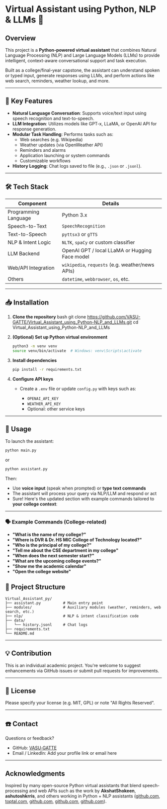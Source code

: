 # Virtual Assistant using Python, NLP & LLMs 🤖

## Overview
This project is a **Python-powered virtual assistant** that combines Natural Language Processing (NLP) and Large Language Models (LLMs) to provide intelligent, context-aware conversational support and task execution.

Built as a college/final-year capstone, the assistant can understand spoken or typed input, generate responses using LLMs, and perform actions like web search, reminders, weather lookup, and more.

---

## 🎯 Key Features
- **Natural Language Conversation**: Supports voice/text input using speech recognition and text-to-speech.
- **LLM Integration**: Utilizes models like GPT‑x, LLaMA, or OpenAI API for response generation.
- **Modular Task Handling**: Performs tasks such as:
  - Web searches (e.g. Wikipedia)
  - Weather updates (via OpenWeather API)
  - Reminders and alarms
  - Application launching or system commands
  - Customizable workflows
- **History Logging**: Chat logs saved to file (e.g., `.json` or `.jsonl`).

---

## 🛠️ Tech Stack
| Component            | Details                                      |
|---------------------|-----------------------------------------------|
| Programming Language | Python 3.x                                   |
| Speech-to-Text      | `SpeechRecognition`                          |
| Text-to-Speech      | `pyttsx3` or `gTTS`                           |
| NLP & Intent Logic  | `NLTK`, `spaCy` or custom classifier          |
| LLM Backend         | OpenAI GPT / local LLaMA or Hugging Face model |
| Web/API Integration | `wikipedia`, `requests` (e.g. weather/news APIs) |
| Others              | `datetime`, `webbrowser`, `os`, etc.          |

---

## 📥 Installation

1. **Clone the repository**
   bash
   git clone https://github.com/VASU-GATTE/Virtual_Assistant_using_Python-NLP_and_LLMs.git
   cd Virtual_Assistant_using_Python-NLP_and_LLMs


2. **(Optional) Set up Python virtual environment**

   ```bash
   python3 -m venv venv
   source venv/bin/activate  # Windows: venv\Scripts\activate
   ```

3. **Install dependencies**

   ```bash
   pip install -r requirements.txt
   ```

4. **Configure API keys**

   * Create a `.env` file or update `config.py` with keys such as:

     * `OPENAI_API_KEY`
     * `WEATHER_API_KEY`
     * Optional: other service keys

---

## 🚀 Usage

To launch the assistant:

```bash
python main.py
```

or

```bash
python assistant.py
```

Then:

* Use **voice input** (speak when prompted) or **type text commands**
* The assistant will process your query via NLP/LLM and respond or act
* Sure! Here's the updated section with example commands tailored to **your college context**:

---

### 🗣️ Example Commands (College-related)

* **"What is the name of my college?"**
* **"Where is DVR & Dr. HS MIC College of Technology located?"**
* **"Who is the principal of my college?"**
* **"Tell me about the CSE department in my college"**
* **"When does the next semester start?"**
* **"What are the upcoming college events?"**
* **"Show me the academic calendar"**
* **"Open the college website"**


## 📁 Project Structure

```
Virtual_Assistant_py/
├── assistant.py          # Main entry point
├── modules/              # Auxiliary modules (weather, reminders, web search, etc.)
├── nlp/                  # NLP & intent classification code
├── data/
│   └── history.jsonl     # Chat logs
├── requirements.txt
└── README.md
```

---

## 💡 Contribution

This is an individual academic project. You're welcome to suggest enhancements via GitHub issues or submit pull requests for improvements.

---

## 📄 License

Please specify your license (e.g. MIT, GPL) or note "All Rights Reserved".

---

## ☎️ Contact

Questions or feedback?

* GitHub: [VASU‑GATTE](https://github.com/VASU-GATTE)
* Email / LinkedIn: Add your profile link or email here

---

## Acknowledgments

Inspired by many open-source Python virtual assistants that blend speech-processing and web APIs such as the work by **AkshatShokeen**, **ashutoshkrris**, and others working in Python + NLP assistants ([github.com][1], [toptal.com][2], [github.com][3], [github.com][4], [github.com][5]).



[1]: https://github.com/AkshatShokeen/VIRTUAL-ASSISTANT-USING-PYTHON-USING-NLP/blob/main/README.md?utm_source=chatgpt.com "VIRTUAL-ASSISTANT-USING-PYTHON-USING-NLP/README.md at main ..."
[2]: https://www.toptal.com/openai/create-your-own-ai-assistant?utm_source=chatgpt.com "Using LLMs As Virtual Assistants for Python Programming | Toptal®"
[3]: https://github.com/AkshatShokeen/VIRTUAL-ASSISTANT-USING-PYTHON-USING-NLP?utm_source=chatgpt.com "AkshatShokeen/VIRTUAL-ASSISTANT-USING-PYTHON-USING-NLP - GitHub"
[4]: https://github.com/ab1ngeorge/VIRTUAL-ASSISTANT?utm_source=chatgpt.com "GitHub - ab1ngeorge/VIRTUAL-ASSISTANT: Developing a voice assistant in ..."
[5]: https://github.com/Paulescu/virtual-assistant-llm/blob/main/README.md?utm_source=chatgpt.com "virtual-assistant-llm/README.md at main - GitHub"

